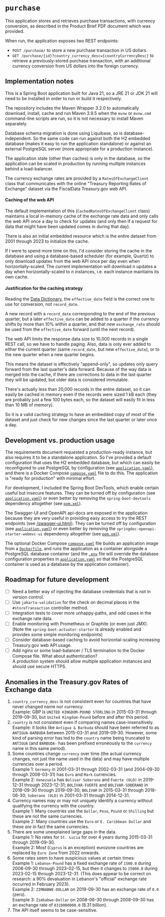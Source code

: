 # `purchase`

This application stores and retrieves purchase transactions, with currency conversion, as described in the Product Brief
PDF document which was provided.

When run, the application exposes two REST endpoints:

* `POST /purchase/` to store a new purchase transaction in US dollars.
* `GET /purchase/{id}?country_currency_desc={countryCurrencyDesc}` to retrieve a previously-stored purchase transaction,
  with an additional currency conversion from US dollars into the foreign currency.

## Implementation notes

This is a Spring Boot application built for Java 21, so a JRE 21 or JDK 21 will need to be installed in order to run or
build it respectively.

The repository includes the Maven Wrapper 3.2.0 to automatically download, install, cache and run Maven 3.9.5 when the
`mvnw` or `mvnw.cmd` command-line scripts are run, so it is not necessary to install Maven separately.

Database schema migration is done using Liquibase, so is database-independent. So the same code can run against both
the H2 embedded database (makes it easy to run the application standalone) or against an external PostgreSQL server
(more appropriate for a production instance).

The application state (other than caches) is only in the database, so the application can be scaled in production by
running multiple instances behind a load-balancer.

The currency exchange rates are provided by a `RatesOfExchangeClient` class that communicates with the online "Treasury
Reporting Rates of Exchange" dataset via the FiscalData Treasury.gov web API.

#### Caching of the web API

The default implementation of this (`CachedRatesOfExchangeClient` class) maintains a local in-memory cache of the
exchange rate data and only calls the web API once a day to check for updates (and only then if a request for data that
might have been updated comes in during that day).

There is also an initial embedded resource which is the entire dataset from 2001 through 2023 to initialize the cache.

If I were to spend more time on this, I'd consider storing the cache in the database and using a database-based
scheduler (for example, Quartz) to only download updates from the web API once per day even when horizontally-scaled.
The current implementation will download _n_ updates a day when horizontally-scaled to _n_ instances, i.e. each
instance maintains its own cache.

#### Justification for the caching strategy

Reading the
[Data Dictionary](https://fiscaldata.treasury.gov/datasets/treasury-reporting-rates-exchange/treasury-reporting-rates-of-exchange#dataset-properties),
the `effective_date` field is the correct one to use for conversion, not `record_date`.

A new record with a `record_date` corresponding to the end of the previous quarter, but a later `effective_date` can be
added to a quarter if the currency shifts by more than 10% within a quarter, and that new `exchange_rate` should be used
from the `effective_date` forward (until the next record).

The web API limits the response data size to 10,000 records in a single REST call, so we have to handle paging. Also,
data is only ever added to either the current quarter (same `record_date`, but new `effective_date`), or to the new
quarter when a new quarter begins.

This means the dataset is effectively "append-only", so updates only query forward from the last quarter's data forward.
Because of the way data is merged into the cache, if there are corrections to data in the last quarter they will be
updated, but older data is considered immutable.

There's actually less than 20,000 records in the entire dataset, so it can easily be cached in memory even if the
records were sized 1 kB each (they are probably just a few 100 bytes each, so the dataset will easily fit in less than
10 MB of memory).

So it is a valid caching strategy to have an embedded copy of most of the dataset and just check for new changes since
the last quarter or later once a day.

## Development vs. production usage

The requirements document requested a production-ready instance, but also requires it to be a standalone application.
So I've provided a default configuration that uses the H2 embedded database, but which can easily be reconfigured to use
PostgreSQL by configuration (see [`application.yaml`](src/main/resources/application.yaml)), and there is a Docker
Compose [`compose.yaml`](compose.yaml) file to do this. The application is "ready for production" with minimal effort.

For development, I included the Spring Boot DevTools, which enable certain useful but insecure features. They can be
turned off by configuration (see [`application.yaml`](src/main/resources/application.yaml)) or even better by removing
the `spring-boot-devtools` dependency altogether (see [`pom.xml`](pom.xml)).

The Swagger-UI and OpenAPI api-docs are exposed in the application because they are very useful in providing easy
access to try the REST endpoints (see [/swagger-ui.html](http://localhost:8080/swagger-ui.html)). They can be turned off by configuration (see
[`application.yaml`](src/main/resources/application.yaml)) or even better by removing the
`springdoc-openapi-starter-webmvc-ui` dependency altogether (see [`pom.xml`](pom.xml)).

The optional Docker Compose [`compose.yaml`](compose.yaml) file builds an application image from a
[`Dockerfile`](Dockerfile), and runs the application as a container alongside a PostgreSQL database container (and the
[`.env`](.env) file will override the database configuration properties in
[`application.yaml`](src/main/resources/application.yaml) so that the PostgreSQL container is used as a database by the
application container).

## Roadmap for future development

- [ ] Need a better way of injecting the database credentials that is not in version control.
- [ ] Use `jakarta-validation` for the check on decimal places in the `#storeTransaction` controller method.
- [ ] Integration tests to cover more unhappy-paths, and odd cases in the exchange rate data.
- [ ] Enable monitoring with Prometheus or Graphite (or even just JMX).\
      (Note the `spring-boot-actuator-starter` is already enabled and provides some simple monitoring endpoints)
- [ ] Consider database-based caching to avoid horizontal-scaling increasing Treasury.gov web API usage.
- [ ] Add nginx or some load-balancer / TLS termination to the Docker Compose file. What about authentication?\
      A production system should allow multiple application instances and should use secure HTTPS.

## Anomalies in the Treasury.gov Rates of Exchange data

1. `country_currency_desc` is not consistent even for countries that have never  changed name nor currency.\
   Example: GBP is `UNITED KINGDOM-POUND STERLING` in 2015-03-31 through 2019-09-30, but `United Kingdom-Pound` before
   and after this period.
2. `country` is not consistent even if comparing names case-insensitively.\
   Example: it looks like `Antigua & Barbuda` should have been referred to as `ANTIGUA-BARBUDA` between 2015-03-31 and
   2019-09-30. However, some kind of parsing error has led to the `country` name being truncated to `ANTIGUA` (and
   `BARBUDA-` has been prefixed erroneously to the `currency` name in this same period).
3. Some countries change `currency` over time (the actual currency changes, not just the name used in the data) and may
   have multiple currencies over a period.\
   Example 1: `Germany` in 2001-03-31 through 2002-03-31 (and 2004-09-30 through 2008-03-31) has `Euro` and `Mark`
   currencies.\
   Example 2: `Venezuela` has `Bolivar Soberano` and `Fuerte (OLD)` in 2019-12-31 through 2023-12-31; `BOLIVAR-FUERTE`
   and `BOLIVAR-SOBERANO` in 2018-09-30 through 2019-09-30; `BOLIVAR` in 2015-03-31 through 2018-06-30; `Soberano (OLD)`
   in 2001-03-31 through 2014-12-31.
4. Currency names may or may not uniquely identify a currency without qualifying the currency with the country.\
   Example 1: Many countries use the `Dollar`, `Peso`, `Pound` or `Shilling` but these are not the same currencies.\
   Example 2: Many countries use the `Euro` or `E. Caribbean Dollar` and these _are_ in fact the same currencies.
5. There are some unexplained large gaps in the data.\
   Example 1: No rates for `St. Lucia` for over 4 years during 2015-03-31 through 2019-09-30.\
   Example 2: Most (`Cyprus` is an exception) eurozone countries are replaced by `Euro Zone` from 2022 onwards.
6. Some rates seem to have suspicious values at certain times:\
   Example 1: `Lebanon-Pound` has a fixed exchange rate of `1500.0` during 2008-09-30 through 2023-02-15, but then it
   changes to `15000.0` during 2023-02-15 through 2023-12-31. (This does appear to be correct on research: a 90%
   devaluation in Lebanon's "official" exchange rate occurred in February 2023).\
   Example 2: `ZIMBABWE-DOLLAR` on 2019-09-30 has an exchange rate of `0.0` (zero).\
   Example 3: `Zimbabwe-Dollar` on 2008-06-30 through 2008-09-30 has an exchange rate of `8310000000.0` (8.31 billion).
7. The API itself seems to be case-sensitive.
